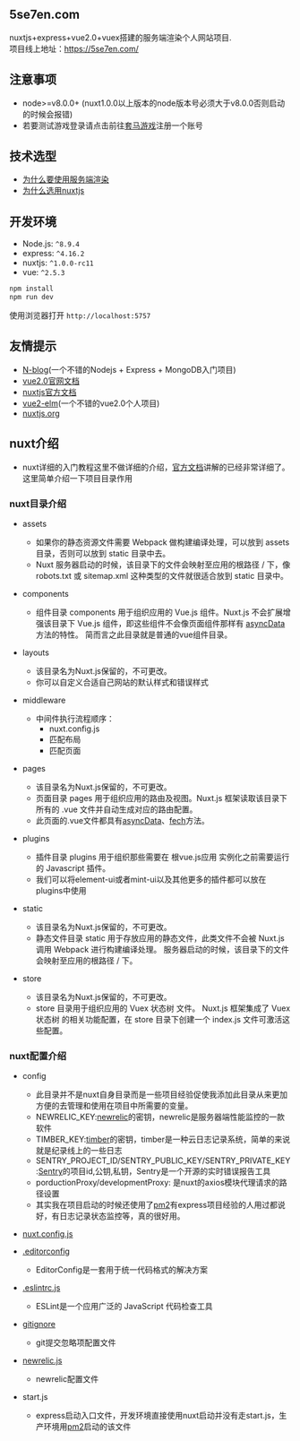 ## 5se7en.com

nuxtjs+express+vue2.0+vuex搭建的服务端渲染个人网站项目.<br>
项目线上地址：https://5se7en.com/

## 注意事项

- node>=v8.0.0+ (nuxt1.0.0以上版本的node版本号必须大于v8.0.0否则启动的时候会报错)<br>
- 若要测试游戏登录请点击前往[套马游戏](https://www.hybjf.com/game/20170925Activity)注册一个账号

## 技术选型

- [为什么要使用服务端渲染]()
- [为什么选用nuxtjs]()

## 开发环境

- Node.js: `^8.9.4`
- express: `^4.16.2`
- nuxtjs: `^1.0.0-rc11`
- vue: `^2.5.3`

```bash
npm install
npm run dev
```

使用浏览器打开 `http://localhost:5757`

## 友情提示

- [N-blog](https://github.com/nswbmw/N-blog)(一个不错的Nodejs + Express + MongoDB入门项目)
- [vue2.0官网文档](https://vuejs.org/)
- [nuxtjs官方文档](https://nuxtjs.org/)
- [vue2-elm](https://github.com/bailicangdu/vue2-elm)(一个不错的vue2.0个人项目)
- [nuxtjs.org](https://github.com/nuxt/nuxtjs.org)

## nuxt介绍

- nuxt详细的入门教程这里不做详细的介绍，[官方文档](https://nuxtjs.org/)讲解的已经非常详细了。这里简单介绍一下项目目录作用

### nuxt目录介绍

- assets
    - 如果你的静态资源文件需要 Webpack 做构建编译处理，可以放到 assets 目录，否则可以放到 static 目录中去。
    - Nuxt 服务器启动的时候，该目录下的文件会映射至应用的根路径 / 下，像 robots.txt 或 sitemap.xml 这种类型的文件就很适合放到 static 目录中。

- components
    - 组件目录 components 用于组织应用的 Vue.js 组件。Nuxt.js 不会扩展增强该目录下 Vue.js 组件，即这些组件不会像页面组件那样有 [asyncData](https://nuxtjs.org/api/) 方法的特性。
    简而言之此目录就是普通的vue组件目录。

- layouts
    - 该目录名为Nuxt.js保留的，不可更改。
    - 你可以自定义合适自己网站的默认样式和错误样式

- middleware
    - 中间件执行流程顺序：
        - nuxt.config.js
        - 匹配布局
        - 匹配页面

- pages
    - 该目录名为Nuxt.js保留的，不可更改。
    - 页面目录 pages 用于组织应用的路由及视图。Nuxt.js 框架读取该目录下所有的 .vue 文件并自动生成对应的路由配置。
    - 此页面的.vue文件都具有[asyncData](https://nuxtjs.org/api/)、[fech](https://nuxtjs.org/api/pages-fetch)方法。

- plugins
    - 插件目录 plugins 用于组织那些需要在 根vue.js应用 实例化之前需要运行的 Javascript 插件。
    - 我们可以将element-ui或者mint-ui以及其他更多的插件都可以放在plugins中使用

- static
    - 该目录名为Nuxt.js保留的，不可更改。
    - 静态文件目录 static 用于存放应用的静态文件，此类文件不会被 Nuxt.js 调用 Webpack 进行构建编译处理。 服务器启动的时候，该目录下的文件会映射至应用的根路径 / 下。

- store
    - 该目录名为Nuxt.js保留的，不可更改。
    - store 目录用于组织应用的 Vuex 状态树 文件。 Nuxt.js 框架集成了 Vuex 状态树 的相关功能配置，在 store 目录下创建一个 index.js 文件可激活这些配置。

### nuxt配置介绍

- config
    - 此目录并不是nuxt自身目录而是一些项目经验促使我添加此目录从来更加方便的去管理和使用在项目中所需要的变量。
    - NEWRELIC_KEY:[newrelic](https://newrelic.com/)的密钥，newrelic是服务器端性能监控的一款软件
    - TIMBER_KEY:[timber](https://timber.io/)的密钥，timber是一种云日志记录系统，简单的来说就是纪录线上的一些日志
    - SENTRY_PROJECT_ID/SENTRY_PUBLIC_KEY/SENTRY_PRIVATE_KEY:[Sentry](https://sentry.io)的项目id,公钥,私钥，Sentry是一个开源的实时错误报告工具
    - porductionProxy/developmentProxy: 是nuxt的axios模块代理请求的路径设置
    - 其实我在项目启动的时候还使用了[pm2](http://pm2.keymetrics.io/)有express项目经验的人用过都说好，有日志记录状态监控等，真的很好用。

- [nuxt.config.js](https://nuxtjs.org/guide/configuration)

- [.editorconfig](http://editorconfig.org/)
    - EditorConfig是一套用于统一代码格式的解决方案

- [.eslintrc.js](https://eslint.org/)
    - ESLint是一个应用广泛的 JavaScript 代码检查工具

- [gitignore](https://git-scm.com/docs/gitignore)
    - git提交忽略项配置文件

- [newrelic.js](https://newrelic.com/)
    - newrelic配置文件

- start.js
    - express启动入口文件，开发环境直接使用nuxt启动并没有走start.js，生产环境用[pm2](http://pm2.keymetrics.io/)启动的该文件
